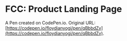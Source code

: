 # FCC: Product Landing Page

A Pen created on CodePen.io. Original URL: [https://codepen.io/floydianyogi/pen/qBbbdZv](https://codepen.io/floydianyogi/pen/qBbbdZv).


